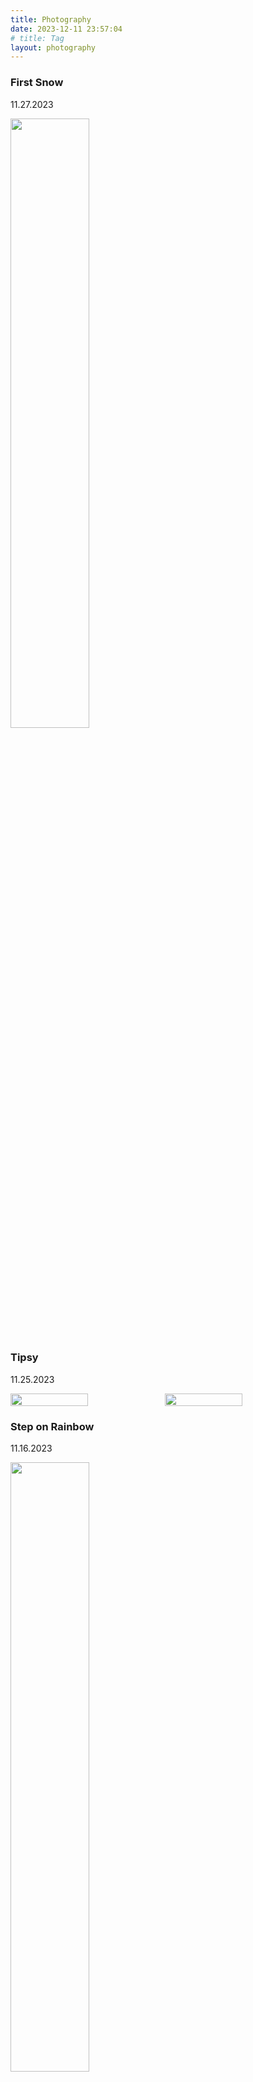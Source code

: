 ```yaml
---
title: Photography
date: 2023-12-11 23:57:04
# title: Tag
layout: photography
---
```


### First Snow

11.27.2023

<img src="first_snow.jpg" width="50%" height="50%" />

### Tipsy

11.25.2023

<div style="display: flex; justify-content: center; margin-right: 10px;">
  <img src="tipsy1.jpg" width="50%" height="50%" />
  <img src="tipsy2.jpg" width="50%" height="50%" />
</div>

### Step on Rainbow

11.16.2023

<img src="rainbow_step.jpg" width="50%" height="50%" />

### Sunset

11.07.2023

<img src="sunset.jpg" width="50%" height="50%" />

### Sunshine in Building

09.12.2023

<img src="sunshine.jpg" width="50%" height="50%" />

### Bird Station

08.11.2023

<img src="ny_station.jpg" width="50%" height="50%" />

### New York Streets

08.15.2023

<img src="ny_street2.jpg" width="50%" height="50%" />

08.12.2023

<img src="ny_summer_street.jpg" width="50%" height="50%" />

08.10.2023

<img src="ny_street1.jpg" width="50%" height="50%" />

### Brooklyn Bridge

08.11.2023

<img src="ny_bridge.jpg" width="50%" height="50%" />

### Guangzhou

07.03.2022

<img src="guangzhou.jpg" width="50%" height="50%" />